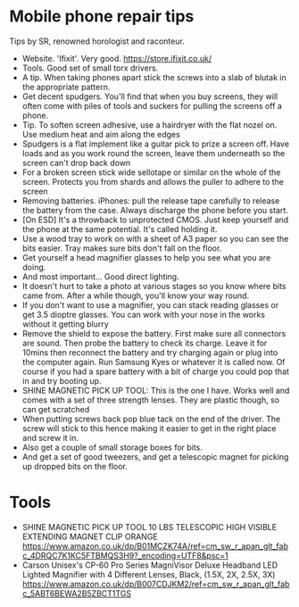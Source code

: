 # Mobile phone repair tips

Tips by SR, renowned horologist and raconteur.

- Website. 'Ifixit'. Very good. https://store.ifixit.co.uk/
- Tools. Good set of small torx drivers.
- A tip. When taking phones apart stick the screws into a slab of blutak in the
  appropriate pattern.
- Get decent spudgers. You'll find that when you buy screens, they will often
  come with piles of tools and suckers for pulling the screens off a phone.
- Tip. To soften screen adhesive, use a hairdryer with the flat nozel on. Use
  medium heat and aim along the edges
- Spudgers is a flat implement like a guitar pick to prize a screen off. Have
  loads and as you work round the screen, leave them underneath so the screen
can't drop back down
- For a broken screen stick wide sellotape or similar on the whole of the
  screen. Protects you from shards and allows the puller to adhere to the
screen
- Removing batteries. iPhones: pull the release tape carefully to release the
  battery from the case. Always discharge the phone before you start.
- [On ESD] It's a throwback to unprotected CMOS. Just keep yourself and the
  phone at the same potential. It's called holding it.
- Use a wood tray to work on with a sheet of A3 paper so you can see the bits
  easier. Tray makes sure bits don't fall on the floor.
- Get yourself a head magnifier glasses to help you see what you are doing.
- And most important... Good direct lighting.
- It doesn't hurt to take a photo at various stages so you know where bits came
  from. After a while though, you'll know your way round.
- If you don't want to use a magnifier, you can stack reading glasses or get
  3.5 dioptre glasses. You can work with your nose in the works without it
getting blurry
- Remove the shield to expose the battery. First make sure all connectors are
  sound. Then probe the battery to check its charge. Leave it for 10mins then
reconnect the battery and try charging again or plug into the computer again.
Run Samsung Kyes or whatever it is called now. Of course if you had a spare
battery with a bit of charge you could pop that in and try booting up.
- SHINE MAGNETIC PICK UP TOOL: This is the one I have. Works well and comes
  with a set of three strength lenses. They are plastic though, so can get
scratched
- When putting screws back pop blue tack on the end of the driver. The screw
  will stick to this hence making it easier to get in the right place and screw
it in.
- Also get a couple of small storage boxes for bits.
- And get a set of good tweezers, and get a telescopic magnet for picking up
  dropped bits on the floor.

# Tools
- SHINE MAGNETIC PICK UP TOOL 10 LBS TELESCOPIC HIGH VISIBLE EXTENDING MAGNET CLIP ORANGE https://www.amazon.co.uk/dp/B01MCZK74A/ref=cm_sw_r_apan_glt_fabc_4DRQC7K1KC5FTBMQS3H9?_encoding=UTF8&psc=1
- Carson Unisex's CP-60 Pro Series MagniVisor Deluxe Headband LED Lighted Magnifier with 4 Different Lenses, Black, (1.5X, 2X, 2.5X, 3X) https://www.amazon.co.uk/dp/B007CDJKM2/ref=cm_sw_r_apan_glt_fabc_5ABT6BEWA2B5ZBCT1TGS

